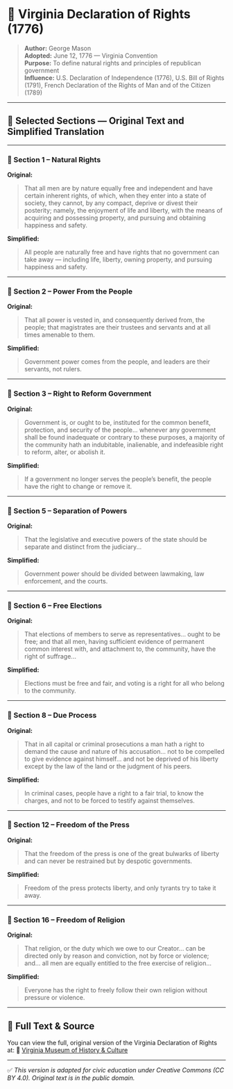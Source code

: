 # 📜 Virginia Declaration of Rights (1776)

> **Author:** George Mason  
> **Adopted:** June 12, 1776 — Virginia Convention  
> **Purpose:** To define natural rights and principles of republican government  
> **Influence:** U.S. Declaration of Independence (1776), U.S. Bill of Rights (1791), French Declaration of the Rights of Man and of the Citizen (1789)

---

## 📘 Selected Sections — Original Text and Simplified Translation

---

### 🧾 Section 1 – Natural Rights

**Original:**
> That all men are by nature equally free and independent and have certain inherent rights, of which, when they enter into a state of society, they cannot, by any compact, deprive or divest their posterity; namely, the enjoyment of life and liberty, with the means of acquiring and possessing property, and pursuing and obtaining happiness and safety.

**Simplified:**
> All people are naturally free and have rights that no government can take away — including life, liberty, owning property, and pursuing happiness and safety.

---

### 🧾 Section 2 – Power From the People

**Original:**
> That all power is vested in, and consequently derived from, the people; that magistrates are their trustees and servants and at all times amenable to them.

**Simplified:**
> Government power comes from the people, and leaders are their servants, not rulers.

---

### 🧾 Section 3 – Right to Reform Government

**Original:**
> Government is, or ought to be, instituted for the common benefit, protection, and security of the people... whenever any government shall be found inadequate or contrary to these purposes, a majority of the community hath an indubitable, inalienable, and indefeasible right to reform, alter, or abolish it.

**Simplified:**
> If a government no longer serves the people’s benefit, the people have the right to change or remove it.

---

### 🧾 Section 5 – Separation of Powers

**Original:**
> That the legislative and executive powers of the state should be separate and distinct from the judiciary...

**Simplified:**
> Government power should be divided between lawmaking, law enforcement, and the courts.

---

### 🧾 Section 6 – Free Elections

**Original:**
> That elections of members to serve as representatives... ought to be free; and that all men, having sufficient evidence of permanent common interest with, and attachment to, the community, have the right of suffrage...

**Simplified:**
> Elections must be free and fair, and voting is a right for all who belong to the community.

---

### 🧾 Section 8 – Due Process

**Original:**
> That in all capital or criminal prosecutions a man hath a right to demand the cause and nature of his accusation... not to be compelled to give evidence against himself... and not be deprived of his liberty except by the law of the land or the judgment of his peers.

**Simplified:**
> In criminal cases, people have a right to a fair trial, to know the charges, and not to be forced to testify against themselves.

---

### 🧾 Section 12 – Freedom of the Press

**Original:**
> That the freedom of the press is one of the great bulwarks of liberty and can never be restrained but by despotic governments.

**Simplified:**
> Freedom of the press protects liberty, and only tyrants try to take it away.

---

### 🧾 Section 16 – Freedom of Religion

**Original:**
> That religion, or the duty which we owe to our Creator... can be directed only by reason and conviction, not by force or violence; and... all men are equally entitled to the free exercise of religion...

**Simplified:**
> Everyone has the right to freely follow their own religion without pressure or violence.

---

## 📎 Full Text & Source

You can view the full, original version of the Virginia Declaration of Rights at:
🔗 [Virginia Museum of History & Culture](https://www.virginiahistory.org/collections-and-resources/virginia-history-explorer/declaration-rights)

---

✅ *This version is adapted for civic education under Creative Commons (CC BY 4.0). Original text is in the public domain.*
